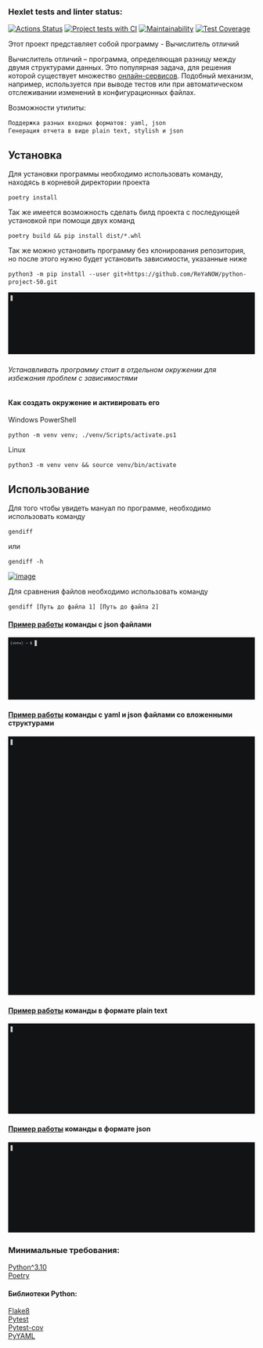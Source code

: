 ### Hexlet tests and linter status:
[![Actions Status](https://github.com/ReYaNOW/python-project-50/workflows/hexlet-check/badge.svg)](https://github.com/ReYaNOW/python-project-50/actions) [![Project tests with CI](https://github.com/ReYaNOW/python-project-50/actions/workflows/action_tests.yml/badge.svg)](https://github.com/ReYaNOW/python-project-50/actions/workflows/action_tests.yml) [![Maintainability](https://api.codeclimate.com/v1/badges/f3344950f20704d22db6/maintainability)](https://codeclimate.com/github/ReYaNOW/python-project-50/maintainability) [![Test Coverage](https://api.codeclimate.com/v1/badges/f3344950f20704d22db6/test_coverage)](https://codeclimate.com/github/ReYaNOW/python-project-50/test_coverage)

Этот проект представляет собой программу - Вычислитель отличий

Вычислитель отличий – программа, определяющая разницу между двумя структурами данных. Это популярная задача, для решения которой существует множество [онлайн-сервисов](http://www.jsondiff.com/). Подобный механизм, например, используется при выводе тестов или при автоматическом отслеживании изменений в конфигурационных файлах.

Возможности утилиты:

    Поддержка разных входных форматов: yaml, json
    Генерация отчета в виде plain text, stylish и json


## Установка  

Для установки программы необходимо использовать команду, находясь в корневой директории проекта
```
poetry install
```
  
Так же имеется возможность сделать билд проекта с последующей установкой при помощи двух команд
```
poetry build && pip install dist/*.whl
```

Так же можно установить программу без клонирования репозитория, но после этого нужно будет установить зависимости, указанные ниже
```
python3 -m pip install --user git+https://github.com/ReYaNOW/python-project-50.git
```  
  
![](https://github.com/ReYaNOW/repo_for_gifs/blob/main/python-project-50-gifs/installv2.gif?raw=true)  
  
###### Устанавливать программу стоит в отдельном окружении для избежания проблем с зависимостями  

#### Как создать окружение и активировать его
Windows  PowerShell
```
python -m venv venv; ./venv/Scripts/activate.ps1
```
  
Linux  
```
python3 -m venv venv && source venv/bin/activate
```
   
  
## Использование  
  
Для того чтобы увидеть мануал по программе, необходимо использовать команду 
```
gendiff
```
или 
```
gendiff -h
``` 
<a href="https://asciinema.org/a/616198?autoplay=1" target="_blank" rel="noreferrer"><img src="https://cdn.discordapp.com/attachments/324178393161793536/1165092906365898833/image.png?ex=65459853&is=65332353&hm=f3207a585d7425955ec91531777f8b7dcea3819902f965ee263a649eec3952ff&" alt="image" /></a>

Для сравнения файлов необходимо использовать команду 
```  
gendiff [Путь до файла 1] [Путь до файла 2]  
```  
  
#### [Пример работы](https://asciinema.org/a/572987?autoplay=1) команды c json файлами 
![](https://github.com/ReYaNOW/repo_for_gifs/blob/main/python-project-50-gifs/json_stylish.gif?raw=true)  
  
#### [Пример работы](https://asciinema.org/a/577785?autoplay=1) команды с yaml и json файлами со вложенными структурами  
![](https://github.com/ReYaNOW/repo_for_gifs/blob/main/python-project-50-gifs/json_yaml_recursive_v2.gif?raw=true)  
  
#### [Пример работы](https://asciinema.org/a/616200?autoplay=1) команды в формате plain text  
![](https://github.com/ReYaNOW/repo_for_gifs/blob/main/python-project-50-gifs/json_plain.gif?raw=true)  
  
#### [Пример работы](https://asciinema.org/a/616201?autoplay=1) команды в формате json  
![](https://github.com/ReYaNOW/repo_for_gifs/blob/main/python-project-50-gifs/json_format_json.gif?raw=true)  
  
### Минимальные требования:  
[Python^3.10](https://www.python.org/)  
[Poetry](https://python-poetry.org/)  
#### Библиотеки Python:  
[Flake8](https://pypi.org/project/flake8/)  
[Pytest](https://pypi.org/project/pytest/)  
[Pytest-cov](https://pypi.org/project/pytest-cov/)    
[PyYAML](https://pypi.org/project/pytest-cov/)  